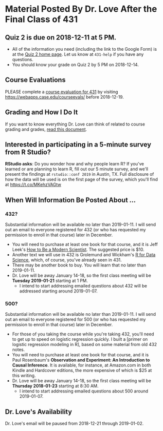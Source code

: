# Material Posted By Dr. Love After the Final Class of 431

## Quiz 2 is due on 2018-12-11 at 5 PM. 

- All of the information you need (including the link to the Google Form) is at the [Quiz 2 home page](https://github.com/THOMASELOVE/431-2018/tree/master/quizzes/quiz02). Let us know at `431-help` if you have any questions.
- You should know your grade on Quiz 2 by 5 PM on 2018-12-14.

## Course Evaluations

PLEASE complete a [course evaluation for 431](https://webapps.case.edu/courseevals/) by visiting https://webapps.case.edu/courseevals/ before 2018-12-19.

## Grading and How I Do It

If you want to know everything Dr. Love can think of related to course grading and grades, [read this document](https://github.com/THOMASELOVE/431-2018/blob/master/slides/postclass/grades.md).

## Interested in participating in a 5-minute survey from R Studio?

**RStudio asks**: Do you wonder how and why people learn R? If you've learned or are planning to learn R, fill out our 5 minute survey, and we'll present the findings at `rstudio::conf 2019` in Austin, TX. Full disclosure of how the data will be used is on the first page of the survey, which you'll find at https://t.co/MKehzVAGtw

## When Will Information Be Posted About ...

### 432?

Substantial information will be available no later than 2019-01-11. I will send out an email to everyone registered for 432 (or who has requested my permission to enroll in that course) later in December.

- You will need to purchase at least one book for that course, and it is Jeff Leek's [How to Be a Modern Scientist](https://leanpub.com/modernscientist). The suggested price is $10.
- Another text we will use in 432 is Grolemund and Wickham's [R for Data Science](https://r4ds.had.co.nz/), which, of course, you've already seen in 431.
- There may be another book to buy. You will learn that no later than 2019-01-11.
- Dr. Love will be away January 14-18, so the first class meeting will be **Tuesday 2019-01-21** starting at 1 PM.
  - I intend to start addressing emailed questions about 432 will be addressed starting around 2019-01-07.

### 500?

Substantial information will be available no later than 2019-01-11. I will send out an email to everyone registered for 500 (or who has requested my permission to enroll in that course) later in December.

- For those of you taking the course while you're taking 432, you'll need to get up to speed on logistic regression quickly. I built a [primer on logistic regression modeling in R], based on some material from old 432 notes.
- You will need to purchase at least one book for that course, and it is Paul Rosenbaum's **Observation and Experiment: An Introduction to Causal Inference**. It is available, for instance, at Amazon.com in both Kindle and Hardcover editions, the more expensive of which is $25 at this writing. 
- Dr. Love will be away January 14-18, so the first class meeting will be **Thursday 2018-01-23** starting at 8:30 AM.
  - I intend to start addressing emailed questions about 500 around 2019-01-07.

## Dr. Love's Availability

Dr. Love's email will be paused from 2018-12-21 through 2019-01-02.

